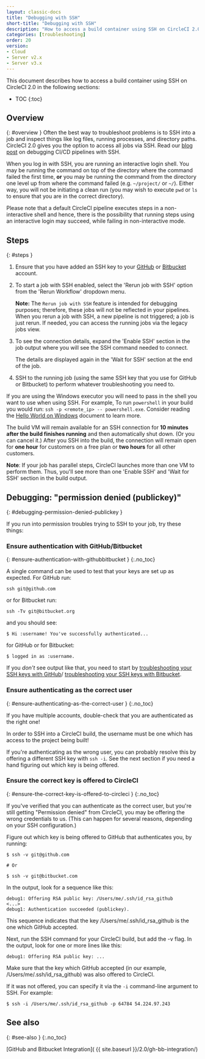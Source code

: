 ```yaml
---
layout: classic-docs
title: "Debugging with SSH"
short-title: "Debugging with SSH"
description: "How to access a build container using SSH on CircleCI 2.0"
categories: [troubleshooting]
order: 20
version:
- Cloud
- Server v2.x
- Server v3.x
---
```


This document describes how to access a build container using SSH on CircleCI 2.0 in the following sections:

* TOC
{:toc}

## Overview
{: #overview }
Often the best way to troubleshoot problems is to SSH into a job and inspect things like log files, running processes, and directory paths. CircleCI 2.0 gives you the option to access all jobs via SSH. Read our [blog post](https://circleci.com/blog/debugging-ci-cd-pipelines-with-ssh-access/) on debugging CI/CD pipelines with SSH.

When you log in with SSH, you are running an interactive login shell. You may be running the command on top of the directory where the command failed the first time, **or** you may be running the command from the directory one level up from where the command failed (e.g. `~/project/` or `~/`). Either way, you will not be initiating a clean run (you may wish to execute `pwd` or `ls` to ensure that you are in the correct directory).

Please note that a default CircleCI pipeline executes steps in a non-interactive shell and hence, there is the possibility that running steps using an interactive login may succeed, while failing in non-interactive mode.

## Steps
{: #steps }

1. Ensure that you have added an SSH key to your [GitHub](https://help.github.com/articles/adding-a-new-ssh-key-to-your-github-account/) or [Bitbucket](https://confluence.atlassian.com/bitbucket/set-up-an-ssh-key-728138079.html) account.

2. To start a job with SSH enabled, select the 'Rerun job with SSH' option from the 'Rerun Workflow' dropdown menu.

     **Note:** The `Rerun job with SSH` feature is intended for debugging purposes; therefore, these jobs will not be reflected in your pipelines. When you rerun a job with SSH, a new pipeline is not triggered; a job is just rerun. If needed, you can access the running jobs via the legacy jobs view.

3. To see the connection details, expand the 'Enable SSH' section in the job output where you will see the SSH command needed to connect.

     The details are displayed again in the 'Wait for SSH' section at the end of the job.

4. SSH to the running job (using the same SSH key that you use for GitHub or Bitbucket) to perform whatever troubleshooting you need to.

If you are using the Windows executor you will need to pass in the shell you want to use when using SSH. For example, To run  `powershell` in your build you
would run: `ssh -p <remote_ip> -- powershell.exe`. Consider reading the [Hello World on Windows]({{site.baseurl}}/2.0/hello-world-windows) document to learn more.

The build VM will remain available for an SSH connection for **10 minutes after the build finishes running** and then automatically shut down. (Or you can cancel it.) After you SSH into the build, the connection will remain open for **one hour** for customers on a free plan or **two hours** for all other customers.

**Note**: If your job has parallel steps, CircleCI launches more than one VM to perform them. Thus, you'll see more than one 'Enable SSH' and 'Wait for SSH' section in the build output.

## Debugging: "permission denied (publickey)"
{: #debugging-permission-denied-publickey }

If you run into permission troubles trying to SSH to your job, try
these things:

### Ensure authentication with GitHub/Bitbucket
{: #ensure-authentication-with-githubbitbucket }
{:.no_toc}

A single command can be used to test that your keys are set up as expected. For
GitHub run:

```
ssh git@github.com
```

or for Bitbucket run:

```
ssh -Tv git@bitbucket.org
```

and you should see:

```
$ Hi :username! You've successfully authenticated...
```

for GitHub or for Bitbucket:

```
$ logged in as :username.
```

If you _don't_ see output like that, you need to start by
[troubleshooting your SSH keys with GitHub](https://help.github.com/articles/error-permission-denied-publickey)/
[troubleshooting your SSH keys with Bitbucket](https://confluence.atlassian.com/bitbucket/troubleshoot-ssh-issues-271943403.html).

### Ensure authenticating as the correct user
{: #ensure-authenticating-as-the-correct-user }
{:.no_toc}

If you have multiple accounts, double-check that you are
authenticated as the right one!

In order to SSH into a CircleCI build, the username must be one which has
access to the project being built!

If you're authenticating as the wrong user, you can probably resolve this
by offering a different SSH key with `ssh -i`. See the next section if
you need a hand figuring out which key is being offered.

### Ensure the correct key is offered to CircleCI
{: #ensure-the-correct-key-is-offered-to-circleci }
{:.no_toc}

If you've verified that you can authenticate as the correct
user, but you're still getting "Permission denied" from CircleCI, you
may be offering the wrong credentials to us. (This can happen for
several reasons, depending on your SSH configuration.)

Figure out which key is being offered to GitHub that authenticates you, by
running:

```
$ ssh -v git@github.com

# Or

$ ssh -v git@bitbucket.com
```

In the output, look for a sequence like this:

```
debug1: Offering RSA public key: /Users/me/.ssh/id_rsa_github
<...>
debug1: Authentication succeeded (publickey).
```

This sequence indicates that the key /Users/me/.ssh/id_rsa_github is the one which
GitHub accepted.

Next, run the SSH command for your CircleCI build, but add the -v flag.
In the output, look for one or more lines like this:

```
debug1: Offering RSA public key: ...
```

Make sure that the key which GitHub accepted (in our
example, /Users/me/.ssh/id_rsa_github) was also offered to CircleCI.

If it was not offered, you can specify it via the `-i` command-line
argument to SSH. For example:

```
$ ssh -i /Users/me/.ssh/id_rsa_github -p 64784 54.224.97.243
```

## See also
{: #see-also }
{:.no_toc}

[GitHub and Bitbucket Integration](  {{ site.baseurl }}/2.0/gh-bb-integration/)
